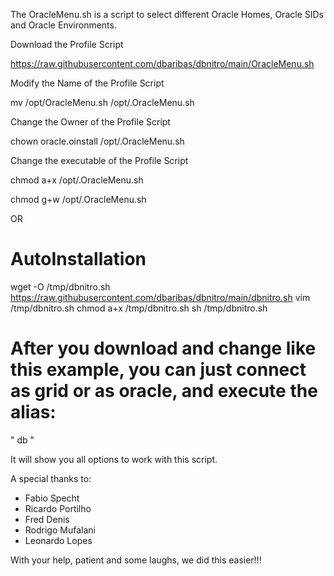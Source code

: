 The OracleMenu.sh is a script to select different Oracle Homes, Oracle SIDs and Oracle Environments.

Download the Profile Script

https://raw.githubusercontent.com/dbaribas/dbnitro/main/OracleMenu.sh

Modify the Name of the Profile Script

mv /opt/OracleMenu.sh /opt/.OracleMenu.sh

Change the Owner of the Profile Script

chown oracle.oinstall /opt/.OracleMenu.sh

Change the executable of the Profile Script

chmod a+x /opt/.OracleMenu.sh

chmod g+w /opt/.OracleMenu.sh

OR

# AutoInstallation

wget -O /tmp/dbnitro.sh https://raw.githubusercontent.com/dbaribas/dbnitro/main/dbnitro.sh
vim /tmp/dbnitro.sh
chmod a+x /tmp/dbnitro.sh
sh /tmp/dbnitro.sh


# After you download and change like this example, you can just connect as grid or as oracle, and execute the alias: 

" db "

It will show you all options to work with this script.

A special thanks to:
* Fabio Specht
* Ricardo Portilho
* Fred Denis
* Rodrigo Mufalani
* Leonardo Lopes

With your help, patient and some laughs, we did this easier!!!
